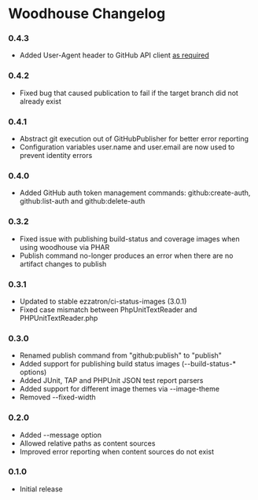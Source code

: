# Woodhouse Changelog

### 0.4.3

* Added User-Agent header to GitHub API client [as required](http://developer.github.com/changes/2013-04-24-user-agent-required)

### 0.4.2

* Fixed bug that caused publication to fail if the target branch did not already exist

### 0.4.1

* Abstract git execution out of GitHubPublisher for better error reporting
* Configuration variables user.name and user.email are now used to prevent identity errors

### 0.4.0

* Added GitHub auth token management commands: github:create-auth, github:list-auth and github:delete-auth

### 0.3.2

* Fixed issue with publishing build-status and coverage images when using woodhouse via PHAR
* Publish command no-longer produces an error when there are no artifact changes to publish

### 0.3.1

* Updated to stable ezzatron/ci-status-images (3.0.1)
* Fixed case mismatch between PhpUnitTextReader and PHPUnitTextReader.php

### 0.3.0

* Renamed publish command from "github:publish" to "publish"
* Added support for publishing build status images (--build-status-* options)
* Added JUnit, TAP and PHPUnit JSON test report parsers
* Added support for different image themes via --image-theme
* Removed --fixed-width

### 0.2.0

* Added --message option
* Allowed relative paths as content sources
* Improved error reporting when content sources do not exist

### 0.1.0

* Initial release
